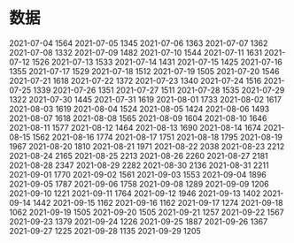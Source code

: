 # 数据
2021-07-04 1564
2021-07-05 1345
2021-07-06 1363
2021-07-07 1362
2021-07-08 1332
2021-07-09 1482
2021-07-10 1544
2021-07-11 1631
2021-07-12 1526
2021-07-13 1533
2021-07-14 1431
2021-07-15 1425
2021-07-16 1355
2021-07-17 1529
2021-07-18 1512
2021-07-19 1505
2021-07-20 1546
2021-07-21 1618
2021-07-22 1372
2021-07-23 1340
2021-07-24 1516
2021-07-25 1339
2021-07-26 1351
2021-07-27 1511
2021-07-28 1535
2021-07-29 1322
2021-07-30 1445
2021-07-31 1619
2021-08-01 1733
2021-08-02 1617
2021-08-03 1619
2021-08-04 1524
2021-08-05 1424
2021-08-06 1493
2021-08-07 1618
2021-08-08 1565
2021-08-09 1604
2021-08-10 1646
2021-08-11 1577
2021-08-12 1464
2021-08-13 1690
2021-08-14 1674
2021-08-15 1562
2021-08-16 1774
2021-08-17 1751
2021-08-18 1795
2021-08-19 1967
2021-08-20 1810
2021-08-21 1971
2021-08-22 2038
2021-08-23 2212
2021-08-24 2165
2021-08-25 2213
2021-08-26 2260
2021-08-27 2181
2021-08-28 2347
2021-08-29 2282
2021-08-30 2136
2021-08-31 2211
2021-09-01 1770
2021-09-02 1561
2021-09-03 1553
2021-09-04 1896
2021-09-05 1787
2021-09-06 1758
2021-09-08 1289
2021-09-09 1206
2021-09-10 1221
2021-09-11 1764
2021-09-12 1946
2021-09-13 1402
2021-09-14 1442
2021-09-15 1162
2021-09-16 1162
2021-09-17 1274
2021-09-18 1062
2021-09-19 1505
2021-09-20 1505
2021-09-21 1257
2021-09-22 1567
2021-09-23 1379
2021-09-24 1226
2021-09-25 1887
2021-09-26 1367
2021-09-27 1225
2021-09-28 1135
2021-09-29 1205
